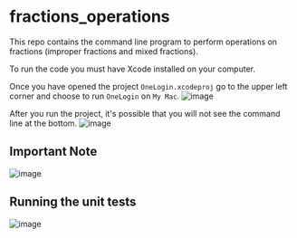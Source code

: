 # fractions_operations
This repo contains the command line program to perform operations on fractions (improper fractions and mixed fractions).

To run the code you must have Xcode installed on your computer.

Once you have opened the project `OneLogin.xcodeproj` go to the upper left corner and choose to run `OneLogin` on `My Mac`.
![image](https://user-images.githubusercontent.com/35620066/124699458-6d0b4e80-deb0-11eb-8128-a10629259499.png)

After you run the project, it's possible that you will not see the command line at the bottom.
![image](https://user-images.githubusercontent.com/35620066/124699605-b8256180-deb0-11eb-89c2-acd8e87d1a74.png)


## Important Note

![image](https://user-images.githubusercontent.com/35620066/124700136-cf188380-deb1-11eb-92eb-d972d7e12046.png)


## Running the unit tests
![image](https://user-images.githubusercontent.com/35620066/124865347-19683600-df80-11eb-8908-bce1b754d3c4.png)

